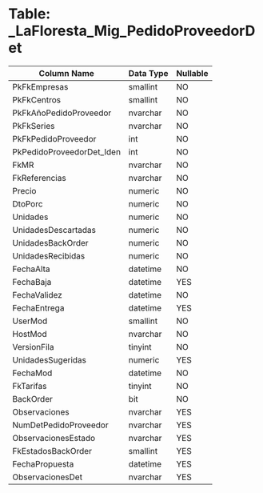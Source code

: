 # Table: _LaFloresta_Mig_PedidoProveedorDet

| Column Name | Data Type | Nullable |
|-------------|-----------|----------|
| PkFkEmpresas | smallint | NO |
| PkFkCentros | smallint | NO |
| PkFkAñoPedidoProveedor | nvarchar | NO |
| PkFkSeries | nvarchar | NO |
| PkFkPedidoProveedor | int | NO |
| PkPedidoProveedorDet_Iden | int | NO |
| FkMR | nvarchar | NO |
| FkReferencias | nvarchar | NO |
| Precio | numeric | NO |
| DtoPorc | numeric | NO |
| Unidades | numeric | NO |
| UnidadesDescartadas | numeric | NO |
| UnidadesBackOrder | numeric | NO |
| UnidadesRecibidas | numeric | NO |
| FechaAlta | datetime | NO |
| FechaBaja | datetime | YES |
| FechaValidez | datetime | NO |
| FechaEntrega | datetime | YES |
| UserMod | smallint | NO |
| HostMod | nvarchar | NO |
| VersionFila | tinyint | NO |
| UnidadesSugeridas | numeric | YES |
| FechaMod | datetime | NO |
| FkTarifas | tinyint | NO |
| BackOrder | bit | NO |
| Observaciones | nvarchar | YES |
| NumDetPedidoProveedor | nvarchar | YES |
| ObservacionesEstado | nvarchar | YES |
| FkEstadosBackOrder | smallint | YES |
| FechaPropuesta | datetime | YES |
| ObservacionesDet | nvarchar | YES |
